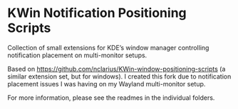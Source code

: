 # KWin Notification Positioning Scripts

Collection of small extensions for KDE’s window manager controlling notification placement on multi-monitor setups.

Based on https://github.com/nclarius/KWin-window-positioning-scripts (a similar extension set, but for windows).
I created this fork due to notification placement issues I was having on my Wayland multi-monitor setup.

For more information, please see the readmes in the individual folders.
